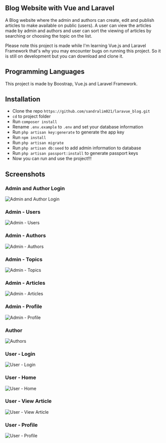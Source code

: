 ## Blog Website with Vue and Laravel
A Blog website where the admin and authors can create, edit and publish articles to make available on public (users). A user can view the articles made by admin and authors and user can sort the viewing of articles by searching or choosing the topic on the list.

Please note this project is made while I'm learning Vue.js and Laravel Framework that's why you may encounter bugs on running this project. So it is still on development but you can download and clone it.

## Programming Languages
This project is made by Boostrap, Vue.js and Laravel Framework.

## Installation
* Clone the repo ` https://github.com/sandralim021/laravue_blog.git `
* ` cd ` to project folder
* Run ` composer install `
* Rename `.env.example` to `.env` and set your database information 
* Run ` php artisan key:generate ` to generate the app key
* Run ` npm install `
* Run ` php artisan migrate ` 
* Run ` php artisan db:seed ` to add admin information to database
* Run ` php artisan passport:install ` to generate passport keys
* Now you can run and use the project!!!

## Screenshots
### Admin and Author Login
![Admin and Author Login](screenshots/Admin%20and%20Author%20Login.PNG)
### Admin - Users
![Admin - Users](screenshots/admin/01.%20users.PNG)
### Admin - Authors
![Admin - Authors](screenshots/admin/02.%20authors.PNG)
### Admin - Topics
![Admin - Topics](screenshots/admin/03.%20topics.PNG)
### Admin - Articles
![Admin - Articles](screenshots/admin/04.%20articles.PNG)
### Admin - Profile
![Admin - Profile](screenshots/admin/05.%20Profile.PNG)

### Author
![Authors](screenshots/author/01.%20Author.PNG)

### User - Login
![User - Login](screenshots/user/01.%20User%20Login.PNG)
### User - Home
![User - Home](screenshots/user/02.%20Home%20Articles.PNG)
### User - View Article
![User - View Article](screenshots/user/04.%20View%20Article.PNG)
### User - Profile
![User - Profile](screenshots/user/03.%20Manage%20Profile.PNG)